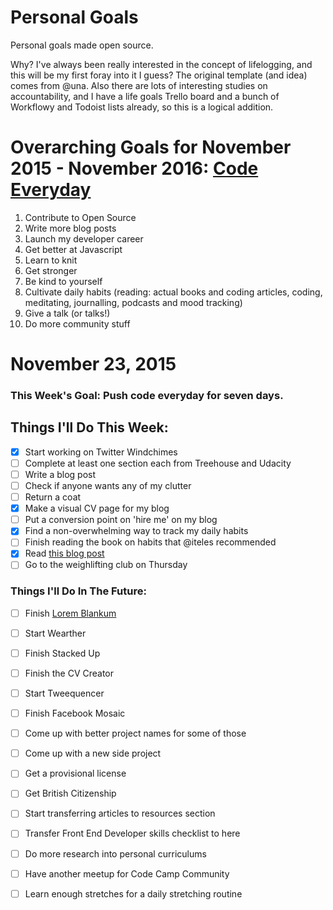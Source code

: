 Personal Goals
==============

Personal goals made open source.

Why? I've always been really interested in the concept of lifelogging, and this will be my first foray into it I guess? The original template (and idea) comes from @una. Also there are lots of interesting studies on accountability, and I have a life goals Trello board and a bunch of Workflowy and Todoist lists already, so this is a logical addition.

# Overarching Goals for November 2015 - November 2016: [Code Everyday](http://www.opentagclosetag.com/push-code-everyday/)

1. Contribute to Open Source
2. Write more blog posts
3. Launch my developer career
4. Get better at Javascript
5. Learn to knit
6. Get stronger
7. Be kind to yourself
8. Cultivate daily habits (reading: actual books and coding articles, coding, meditating, journalling, podcasts and mood tracking)
9. Give a talk (or talks!)
10. Do more community stuff

# November 23, 2015

### This Week's Goal: Push code everyday for seven days.

## Things I'll Do This Week:

- [x] Start working on Twitter Windchimes
- [ ] Complete at least one section each from Treehouse and Udacity
- [ ] Write a blog post
- [ ] Check if anyone wants any of my clutter
- [ ] Return a coat
- [X] Make a visual CV page for my blog
- [ ] Put a conversion point on 'hire me' on my blog
- [x] Find a non-overwhelming way to track my daily habits
- [ ] Finish reading the book on habits that @iteles recommended
- [x] Read [this blog post](http://una.github.io/personal-goals-guide/)
- [ ] Go to the weighlifting club on Thursday

### Things I'll Do In The Future:

- [ ] Finish [Lorem Blankum](https://github.com/oluoluoxenfree/lorem-blankum)
- [ ] Start Wearther
- [ ] Finish Stacked Up
- [ ] Finish the CV Creator
- [ ] Start Tweequencer
- [ ] Finish Facebook Mosaic
- [ ] Come up with better project names for some of those
- [ ] Come up with a new side project
- [ ] Get a provisional license
- [ ] Get British Citizenship
- [ ] Start transferring articles to resources section
- [ ] Transfer Front End Developer skills checklist to here
- [ ] Do more research into personal curriculums
- [ ] Have another meetup for Code Camp Community
- [ ] Learn enough stretches for a daily stretching routine

